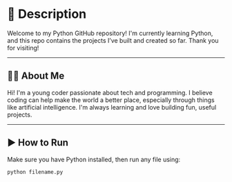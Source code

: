 # 🐍 Description

Welcome to my Python GitHub repository! I'm currently learning Python, and this repo contains the projects I’ve built and created so far. Thank you for visiting!

---

## 👨‍💻 About Me

Hi! I'm a young coder passionate about tech and programming. I believe coding can help make the world a better place, especially through things like artificial intelligence. I'm always learning and love building fun, useful projects.

---

## ▶️ How to Run

Make sure you have Python installed, then run any file using:

```bash
python filename.py
